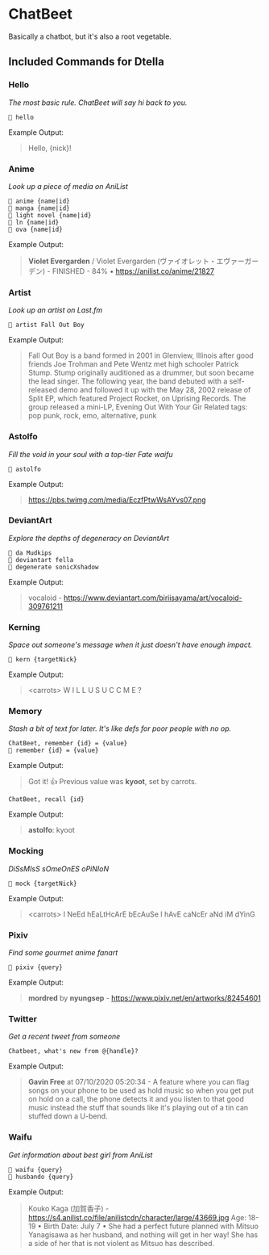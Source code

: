 # ChatBeet
Basically a chatbot, but it's also a root vegetable.

## Included Commands for Dtella

### Hello
*The most basic rule.  ChatBeet will say hi back to you.*
```
🥕 hello
```
Example Output:
> Hello, {nick}!

### Anime
*Look up a piece of media on AniList*
```
🥕 anime {name|id}
🥕 manga {name|id}
🥕 light novel {name|id}
🥕 ln {name|id}
🥕 ova {name|id}
```
Example Output:
> **Violet Evergarden** / Violet Evergarden (ヴァイオレット・エヴァーガーデン) - FINISHED - 84% • https://anilist.co/anime/21827

### Artist
*Look up an artist on Last.fm*
```
🥕 artist Fall Out Boy
```
Example Output:
> Fall Out Boy is a band formed in 2001 in Glenview, Illinois after good friends Joe Trohman and Pete Wentz met high schooler Patrick Stump. Stump originally auditioned as a drummer, but soon became the lead singer. The following year, the band debuted with a self-released demo and followed it up with the May 28, 2002 release of Split EP, which featured Project Rocket, on Uprising Records. The group released a mini-LP, Evening Out With Your Gir
> Related tags: pop punk, rock, emo, alternative, punk

### Astolfo
*Fill the void in your soul with a top-tier Fate waifu*
```
🥕 astolfo
```
Example Output:
> https://pbs.twimg.com/media/EczfPtwWsAYvs07.png

### DeviantArt
*Explore the depths of degeneracy on DeviantArt*
```
🥕 da Mudkips
🥕 deviantart fella
🥕 degenerate sonicXshadow
```
Example Output:
> vocaloid - https://www.deviantart.com/biriisayama/art/vocaloid-309761211

### Kerning
*Space out someone's message when it just doesn't have enough impact.*
```
🥕 kern {targetNick}
```
Example Output:
> &lt;carrots&gt; W I L L  U  S U C C  M E ?

### Memory
*Stash a bit of text for later. It's like defs for poor people with no op.*
```
ChatBeet, remember {id} = {value}
🥕 remember {id} = {value}
```
Example Output:
> Got it! 👍
> Previous value was **kyoot**, set by carrots.

```
ChatBeet, recall {id}
```
Example Output:
> **astolfo**: kyoot

### Mocking
*DiSsMIsS sOmeOnES oPiNIoN*
```
🥕 mock {targetNick}
```
Example Output:
> &lt;carrots&gt; I NeEd hEaLtHcArE bEcAuSe I hAvE caNcEr aNd iM dYinG

### Pixiv
*Find some gourmet anime fanart*
```
🥕 pixiv {query}
```
Example Output:
> **mordred** by **nyungsep** - https://www.pixiv.net/en/artworks/82454601

### Twitter
*Get a recent tweet from someone*
```
Chatbeet, what's new from @{handle}?
```
Example Output:
> **Gavin Free** at 07/10/2020 05:20:34 - A feature where you can flag songs on your phone to be used as hold music so when you get put on hold on a call, the phone detects it and you listen to that good music instead the stuff that sounds like it's playing out of a tin can stuffed down a U-bend.

### Waifu
*Get information about best girl from AniList*
```
🥕 waifu {query}
🥕 husbando {query}
```
Example Output:
> Kouko Kaga (加賀香子) - https://s4.anilist.co/file/anilistcdn/character/large/43669.jpg
> Age: 18-19 • Birth Date: July 7 • She had a perfect future planned with Mitsuo Yanagisawa as her husband, and nothing will get in her way!   She has a side of her that is not violent as Mitsuo has described.

